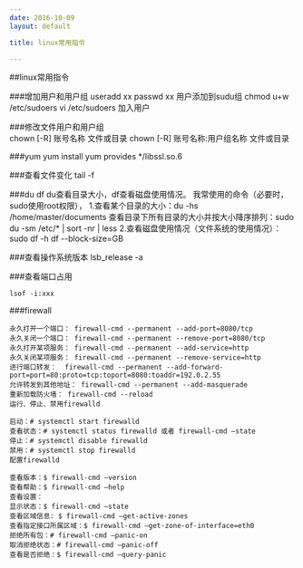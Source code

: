 ```yaml
---
date: 2016-10-09
layout: default

title: linux常用指令

---
```


##linux常用指令

###增加用户和用户组
	useradd xx
	passwd xx
	用户添加到sudu组
	chmod u+w /etc/sudoers
	vi /etc/sudoers 加入用户
	
	
###修改文件用户和用户组	
	chown [-R] 账号名称 文件或目录
	chown [-R] 账号名称:用户组名称 文件或目录

###yum
	yum install
	yum provides \*/libssl.so.6
	
###查看文件变化
	tail -f
	 
###du df
	du查看目录大小，df查看磁盘使用情况。
	我常使用的命令（必要时，sudo使用root权限），
	1.查看某个目录的大小：du -hs /home/master/documents
	  查看目录下所有目录的大小并按大小降序排列：sudo du -sm /etc/* | sort -nr | less
	2.查看磁盘使用情况（文件系统的使用情况）：sudo df -h
	  df --block-size=GB

###查看操作系统版本
	lsb_release -a


###查看端口占用

	lsof -i:xxx

###firewall

	永久打开一个端口： firewall-cmd --permanent --add-port=8080/tcp
	永久关闭一个端口： firewall-cmd --permanent --remove-port=8080/tcp
	永久打开某项服务： firewall-cmd --permanent --add-service=http
	永久关闭某项服务： firewall-cmd --permanent --remove-service=http
	进行端口转发：  firewall-cmd --permanent --add-forward-port=port=80:proto=tcp:toport=8080:toaddr=192.0.2.55
	允许转发到其他地址： firewall-cmd --permanent --add-masquerade
	重新加载防火墙： firewall-cmd --reload
	运行、停止、禁用firewalld
	
	启动：# systemctl start firewalld
	查看状态：# systemctl status firewalld 或者 firewall-cmd –state
	停止：# systemctl disable firewalld
	禁用：# systemctl stop firewalld
	配置firewalld
	
	查看版本：$ firewall-cmd –version
	查看帮助：$ firewall-cmd –help
	查看设置：
	显示状态：$ firewall-cmd –state
	查看区域信息: $ firewall-cmd –get-active-zones
	查看指定接口所属区域：$ firewall-cmd –get-zone-of-interface=eth0
	拒绝所有包：# firewall-cmd –panic-on
	取消拒绝状态：# firewall-cmd –panic-off
	查看是否拒绝：$ firewall-cmd –query-panic


    


